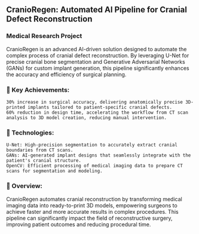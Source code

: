 ## CranioRegen: Automated AI Pipeline for Cranial Defect Reconstruction
### Medical Research Project

CranioRegen is an advanced AI-driven solution designed to automate the complex process of cranial defect reconstruction. By leveraging U-Net for precise cranial bone segmentation and Generative Adversarial Networks (GANs) for custom implant generation, this pipeline significantly enhances the accuracy and efficiency of surgical planning.


### 🚀 Key Achievements:

    30% increase in surgical accuracy, delivering anatomically precise 3D-printed implants tailored to patient-specific cranial defects.
    60% reduction in design time, accelerating the workflow from CT scan analysis to 3D model creation, reducing manual intervention.

### 🔧 Technologies:

    U-Net: High-precision segmentation to accurately extract cranial boundaries from CT scans.
    GANs: AI-generated implant designs that seamlessly integrate with the patient's cranial structure.
    OpenCV: Efficient processing of medical imaging data to prepare CT scans for segmentation and modeling.

### 🧠 Overview:

CranioRegen automates cranial reconstruction by transforming medical imaging data into ready-to-print 3D models, empowering surgeons to achieve faster and more accurate results in complex procedures. This pipeline can significantly impact the field of reconstructive surgery, improving patient outcomes and reducing procedural time.
